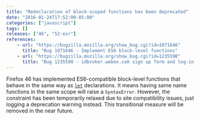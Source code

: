 ```yaml
---
title: "Redeclaration of block-scoped functions has been deprecated"
date: "2016-01-24T17:52:00-05:00"
categories: ["javascript"]
tags: []
releases: ["46", "52-esr"]
references:
    - url: "https://bugzilla.mozilla.org/show_bug.cgi?id=1071646"
      title: "Bug 1071646 - Implement ES6 block-level functions"
    - url: "https://bugzilla.mozilla.org/show_bug.cgi?id=1235590"
      title: "Bug 1235590 - idbroker.webex.com sign up form and log-in broken"
---
```

Firefox 46 has implemented ES6-compatible block-level functions that behave in the same way as [`let`](https://developer.mozilla.org/docs/Web/JavaScript/Reference/Statements/let) declarations. It means having same name functions in the same scope will raise a `SyntaxError`. However, the constraint has been temporarily relaxed due to site compatibility issues, just logging a deprecation warning instead. This transitional measure will be removed in the near future.
